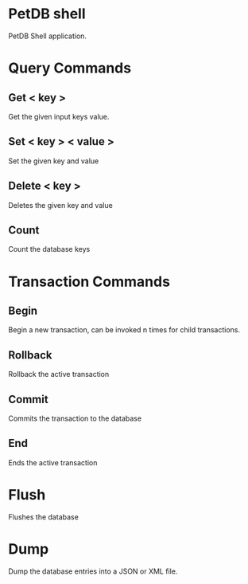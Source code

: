 # PetDB shell

PetDB Shell application.

# Query Commands

## Get < key >
Get the given input keys value.
## Set < key > < value >
Set the given key and value
## Delete < key >
Deletes the given key and value
## Count
Count the database keys

# Transaction Commands
## Begin
Begin a new transaction, can be invoked n times for child transactions.
## Rollback
Rollback the active transaction
## Commit 
Commits the transaction to the database
## End
Ends the active transaction

# Flush
Flushes the database

# Dump
Dump the database entries into a JSON or XML file.
